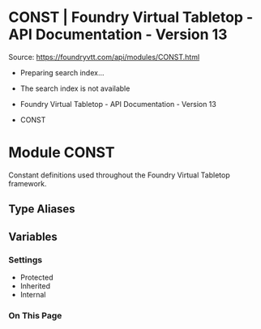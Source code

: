 # CONST | Foundry Virtual Tabletop - API Documentation - Version 13

Source: https://foundryvtt.com/api/modules/CONST.html

- Preparing search index...
- The search index is not available

- Foundry Virtual Tabletop - API Documentation - Version 13
- CONST


# Module CONST

Constant definitions used throughout the Foundry Virtual Tabletop framework.


## Type Aliases


## Variables


### Settings

- Protected
- Inherited
- Internal


### On This Page


